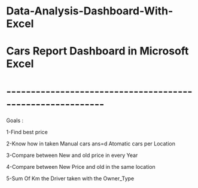 # Data-Analysis-Dashboard-With-Excel

# Cars Report Dashboard in Microsoft Excel

# ----------------------------------------------------------

Goals :

1-Find best price 

2-Know how in taken Manual cars ans=d Atomatic cars per Location 

3-Compare between New and old price in every Year

4-Compare between New Price and old in the same location

5-Sum Of Km the Driver taken with the Owner_Type
